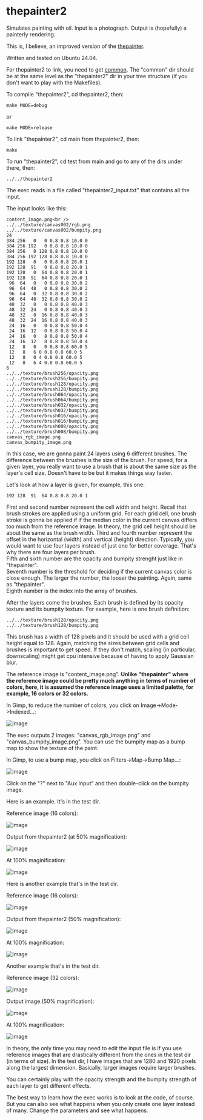 # thepainter2

Simulates painting with oil. Input is a photograph. Output is (hopefully) a painterly rendering.

This is, I believe, an improved version of the [thepainter](https://github.com/ugocapeto/thepainter).

Written and tested on Ubuntu 24.04.

For thepainter2 to link, you need to get [common](https://github.com/ugocapeto/common). The "common" dir should be at the same level as the "thepainter2" dir in your tree structure (if you don't want to play with the Makefiles).

To compile "thepainter2", cd thepainter2, then:
```
make MODE=debug
```
or
```
make MODE=release
```

To link "thepainter2", cd main from thepainter2, then:
```
make
```

To run "thepainter2", cd test from main and go to any of the dirs under there, then:
```
../../thepainter2
```

The exec reads in a file called "thepainter2_input.txt" that contains all the input.

The input looks like this:
```
content_image.png<br />
../../texture/canvas002/rgb.png
../../texture/canvas002/bumpity.png
24
384 256   0   0 0.8 0.8 10.0 0
384 256 192   0 0.8 0.8 10.0 0
384 256   0 128 0.8 0.8 10.0 0
384 256 192 128 0.8 0.8 10.0 0
192 128   0   0 0.8 0.8 20.0 1
192 128  91   0 0.8 0.8 20.0 1
192 128   0  64 0.8 0.8 20.0 1
192 128  91  64 0.8 0.8 20.0 1
 96  64   0   0 0.8 0.8 30.0 2
 96  64  48   0 0.8 0.8 30.0 2
 96  64   0  32 0.8 0.8 30.0 2
 96  64  48  32 0.8 0.8 30.0 2
 48  32   0   0 0.8 0.8 40.0 3
 48  32  24   0 0.8 0.8 40.0 3
 48  32   0  16 0.8 0.8 40.0 3
 48  32  24  16 0.8 0.8 40.0 3
 24  16   0   0 0.8 0.8 50.0 4
 24  16  12   0 0.8 0.8 50.0 4
 24  16   0   8 0.8 0.8 50.0 4
 24  16  12   8 0.8 0.8 50.0 4
 12   8   0   0 0.8 0.8 60.0 5
 12   8   6 0 0.8 0.8 60.0 5
 12   8   0 4 0.8 0.8 60.0 5
 12   8   6 4 0.8 0.8 60.0 5
6
../../texture/brush256/opacity.png
../../texture/brush256/bumpity.png
../../texture/brush128/opacity.png
../../texture/brush128/bumpity.png
../../texture/brush064/opacity.png
../../texture/brush064/bumpity.png
../../texture/brush032/opacity.png
../../texture/brush032/bumpity.png
../../texture/brush016/opacity.png
../../texture/brush016/bumpity.png
../../texture/brush008/opacity.png
../../texture/brush008/bumpity.png
canvas_rgb_image.png
canvas_bumpity_image.png
```

In this case, we are gonna paint 24 layers using 6 different brushes.
The difference between the brushes is the size of the brush. For speed, for a given layer, you really want to use a brush that is about the same size as the layer's cell size. Doesn't have to be but it makes things way faster.

Let's look at how a layer is given, for example, this one:
```
192 128  91  64 0.8 0.8 20.0 1
```
First and second number represent the cell width and height. Recall that brush strokes are applied using a uniform grid. For each grid cell, one brush stroke is gonna be applied if if the median color in the current canvas differs too much from the reference image. In theory, the grid cell height should be about the same as the brush width.
Third and fourth number represent the offset in the horizontal (width) and vertical (height) direction. Typically, you would want to use four layers instead of just one for better coverage. That's why there are four layers per brush.<br />
Fifth and sixth number are the opacity and bumpity strenght just like in "thepainter".<br />
Seventh number is the threshold for deciding if the current canvas color is close enough. The larger the number, the looser the painting. Again, same as "thepainter".<br />
Eighth number is the index into the array of brushes.

After the layers come the brushes.
Each brush is defined by its opacity texture and its bumpity texture.
For example, here is one brush definition:
```
../../texture/brush128/opacity.png
../../texture/brush128/bumpity.png
```
This brush has a width of 128 pixels and it should be used with a grid cell height equal to 128. Again, matching the sizes between grid cells and brushes is important to get speed. If they don't match, scaling (in particular, downscaling) might get cpu intensive because of having to apply Gaussian blur.

The reference image is "content_image.png". **Unlike "thepainter" where the reference image could be pretty much anything in terms of number of colors, here, it is assumed the reference image uses a limited palette, for example, 16 colors or 32 colors.**

In Gimp, to reduce the number of colors, you click on Image->Mode->Indexed...:

![image](https://github.com/user-attachments/assets/ed226273-85f0-4628-b02a-27d8dd0781e2)

The exec outputs 2 images: "canvas_rgb_image.png" and "canvas_bumpity_image.png". You can use the bumpity map as a bump map to show the texture of the paint.

In Gimp, to use a bump map, you click on Filters->Map->Bump Map...:

![image](https://github.com/user-attachments/assets/1bda6fd6-ca6c-43e5-89fe-a4b16283dda9)

Click on the "?" next to "Aux Input" and then double-click on the bumpity image.

Here is an example. It's in the test dir.

Reference image (16 colors):

![image](https://github.com/user-attachments/assets/ecbc2580-b99e-439a-8263-0a94c38a6d0e)

Output from thepainter2 (at 50% magnification):

![image](https://github.com/user-attachments/assets/0cdc0d6f-6568-4032-b82a-338def139e85)

At 100% maginification:

![image](https://github.com/user-attachments/assets/2a063cf2-bd27-4aae-8de8-176e1c545a13)

Here is another example that's in the test dir.

Reference image (16 colors):

![image](https://github.com/user-attachments/assets/52650c3b-50a3-4234-9baf-bb1a2ccde0e0)

Output from thepainter2 (50% magnification):

![image](https://github.com/user-attachments/assets/232e6679-8fb7-472e-abe0-88915eecec0a)

At 100% magnification:

![image](https://github.com/user-attachments/assets/f3b0581e-b2e8-41a9-b8af-2d13f79bd3b2)

Another example that's in the test dir.

Reference image (32 colors):

![image](https://github.com/user-attachments/assets/957f0921-66fd-4297-8c0d-3bd45dff2111)

Output image (50% magnification):

![image](https://github.com/user-attachments/assets/def9c509-0e9f-430d-9fda-e2bc24d810e7)

At 100% magnification:

![image](https://github.com/user-attachments/assets/990371fc-4300-45c4-bfaa-9f7a93d425cf)

In theory, the only time you may need to edit the input file is if you use reference images that are drastically different from the ones in the test dir (in terms of size). In the test dir, I have images that are 1280 and 1920 pixels along the largest dimension. Basically, larger images require larger brushes.

You can certainly play with the opacity strength and the bumpity strength of each layer to get different effects.

The best way to learn how the exec works is to look at the code, of course. But you can also see what happens when you only create one layer instead of many. Change the parameters and see what happens.

